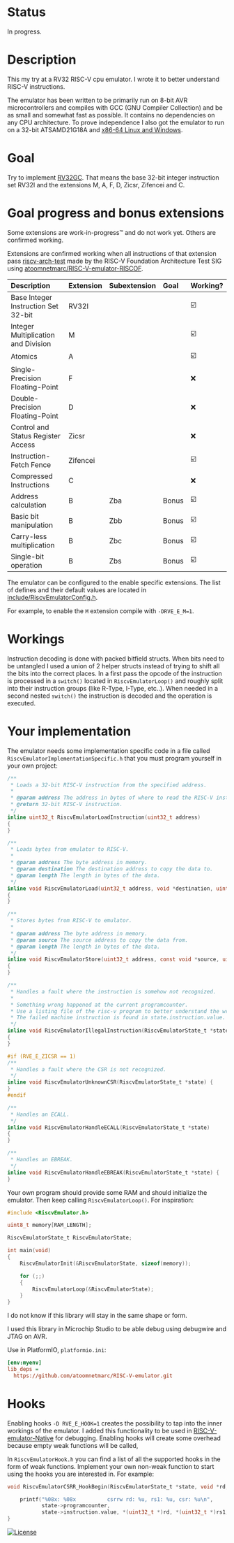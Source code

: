 # Status

In progress.

# Description

This my try at a RV32 RISC-V cpu emulator. I wrote it to better understand RISC-V instructions.

The emulator has been written to be primarily run on 8-bit AVR microcontrollers and compiles with GCC (GNU Compiler Collection) and be as small and somewhat fast as possible. It contains no dependencies on any CPU architecture. To prove independence I also got the emulator to run on a 32-bit ATSAMD21G18A and [x86-64 Linux and Windows](https://github.com/atoomnetmarc/RISC-V-emulator-Native).

# Goal

Try to implement [RV32GC](https://en.wikipedia.org/wiki/RISC-V#ISA_base_and_extensions). That means the base 32-bit integer instruction set RV32I and the extensions M, A, F, D, Zicsr, Zifencei and C.

# Goal progress and bonus extensions

Some extensions are work-in-progress™ and do not work yet. Others are confirmed working.

Extensions are confirmed working when all instructions of that extension pass [riscv-arch-test](https://github.com/riscv-non-isa/riscv-arch-test) made by the RISC-V Foundation Architecture Test SIG using [atoomnetmarc/RISC-V-emulator-RISCOF](https://github.com/atoomnetmarc/RISC-V-emulator-RISCOF).

| Description                         | Extension | Subextension  | Goal  | Working?                |
| :--                                 | :--       | :--           | :--   | :--                     |
| Base Integer Instruction Set 32-bit | RV32I     |               |       | :ballot_box_with_check: |
| Integer Multiplication and Division | M         |               |       | :ballot_box_with_check: |
| Atomics                             | A         |               |       | :ballot_box_with_check: |
| Single-Precision Floating-Point     | F         |               |       | :x:                     |
| Double-Precision Floating-Point     | D         |               |       | :x:                     |
| Control and Status Register Access  | Zicsr     |               |       | :x:                     |
| Instruction-Fetch Fence             | Zifencei  |               |       | :ballot_box_with_check: |
| Compressed Instructions             | C         |               |       | :x:                     |
| Address calculation                 | B         | Zba           | Bonus | :ballot_box_with_check: |
| Basic bit manipulation              | B         | Zbb           | Bonus | :ballot_box_with_check: |
| Carry-less multiplication           | B         | Zbc           | Bonus | :ballot_box_with_check: |
| Single-bit operation                | B         | Zbs           | Bonus | :ballot_box_with_check: |

The emulator can be configured to the enable specific extensions. The list of defines and their default values are located in [include/RiscvEmulatorConfig.h](include/RiscvEmulatorConfig.h).

For example, to enable the `M` extension compile with `-DRVE_E_M=1`.

# Workings

Instruction decoding is done with packed bitfield structs. When bits need to be untangled I used a union of 2 helper structs instead of trying to shift all the bits into the correct places.
In a first pass the opcode of the instruction is processed in a `switch()` located in `RiscvEmulatorLoop()` and roughly split into their instruction groups (like R-Type, I-Type, etc..). When needed in a second nested `switch()` the instruction is decoded and the operation is executed.

# Your implementation

The emulator needs some implementation specific code in a file called `RiscvEmulatorImplementationSpecific.h` that you must program yourself in your own project:

```c
/**
 * Loads a 32-bit RISC-V instruction from the specified address.
 *
 * @param address The address in bytes of where to read the RISC-V instruction.
 * @return 32-bit RISC-V instruction.
 */
inline uint32_t RiscvEmulatorLoadInstruction(uint32_t address)
{
}

/**
 * Loads bytes from emulator to RISC-V.
 *
 * @param address The byte address in memory.
 * @param destination The destination address to copy the data to.
 * @param length The length in bytes of the data.
 */
inline void RiscvEmulatorLoad(uint32_t address, void *destination, uint8_t length)
{
}

/**
 * Stores bytes from RISC-V to emulator.
 *
 * @param address The byte address in memory.
 * @param source The source address to copy the data from.
 * @param length The length in bytes of the data.
 */
inline void RiscvEmulatorStore(uint32_t address, const void *source, uint8_t length)
{
}

/**
 * Handles a fault where the instruction is somehow not recognized.
 *
 * Something wrong happened at the current programcounter.
 * Use a listing file of the risc-v program to better understand the wrong.
 * The failed machine instruction is found in state.instruction.value.
 */
inline void RiscvEmulatorIllegalInstruction(RiscvEmulatorState_t *state)
{
}

#if (RVE_E_ZICSR == 1)
/**
 * Handles a fault where the CSR is not recognized.
 */
inline void RiscvEmulatorUnknownCSR(RiscvEmulatorState_t *state) {
}
#endif

/**
 * Handles an ECALL.
 */
inline void RiscvEmulatorHandleECALL(RiscvEmulatorState_t *state)
{
}

/**
 * Handles an EBREAK.
 */
inline void RiscvEmulatorHandleEBREAK(RiscvEmulatorState_t *state) {
}
```

Your own program should provide some RAM and should initialize the emulator. Then keep calling `RiscvEmulatorLoop()`. For inspiration:

```c
#include <RiscvEmulator.h>

uint8_t memory[RAM_LENGTH];

RiscvEmulatorState_t RiscvEmulatorState;

int main(void)
{
    RiscvEmulatorInit(&RiscvEmulatorState, sizeof(memory));

    for (;;)
    {
        RiscvEmulatorLoop(&RiscvEmulatorState);
    }
}
```

I do not know if this library will stay in the same shape or form.

I used this library in Microchip Studio to be able debug using debugwire and JTAG on AVR.

Use in PlatformIO, `platformio.ini`:
```ini
[env:myenv]
lib_deps =
  https://github.com/atoomnetmarc/RISC-V-emulator.git
```

# Hooks

Enabling hooks `-D RVE_E_HOOK=1` creates the possibility to tap into the inner workings of the emulator. I added this functionality to be used in [RISC-V-emulator-Native](https://github.com/atoomnetmarc/RISC-V-emulator-Native) for debugging. Enabling hooks will create some overhead because empty weak functions will be called,

In `RiscvEmulatorHook.h` you can find a list of all the supported hooks in the form of weak functions. Implement your own non-weak function to start using the hooks you are interested in. For example:

```c
void RiscvEmulatorCSRR_HookBegin(RiscvEmulatorState_t *state, void *rd, const void *rs1, void *csr) {

    printf("%08x: %08x          csrrw rd: %u, rs1: %u, csr: %u\n",
           state->programcounter,
           state->instruction.value, *(uint32_t *)rd, *(uint32_t *)rs1, *(uint32_t *)csr);
}
```

[![License](https://img.shields.io/badge/License-Apache%202.0-blue.svg)](https://opensource.org/licenses/Apache-2.0)
